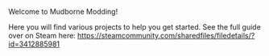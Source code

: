 Welcome to Mudborne Modding!

Here you will find various projects to help you get started.
See the full guide over on Steam here:
https://steamcommunity.com/sharedfiles/filedetails/?id=3412885981
